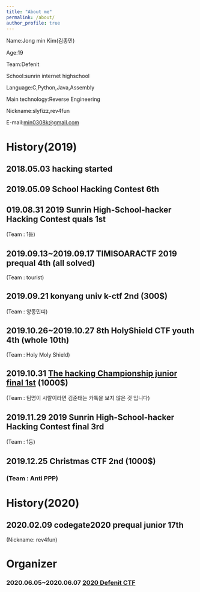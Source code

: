 ```yaml
---
title: "About me"
permalink: /about/
author_profile: true
---
```


Name:Jong min Kim(김종민) 

Age:19

Team:Defenit

School:sunrin internet highschool 

Language:C,Python,Java,Assembly

Main technology:Reverse Engineering

Nickname:slyfizz,rev4fun 

E-mail:min0308k@gmail.com

# History(2019)

## 2018.05.03 hacking started

## 2019.05.09 School Hacking Contest 6th

## 019.08.31 2019 Sunrin High-School-hacker Hacking Contest quals 1st
(Team : 1등)

## 2019.09.13~2019.09.17 TIMISOARACTF 2019 prequal 4th (all solved)
(Team : tourist)

## 2019.09.21 konyang univ k-ctf 2nd (300$)
(Team : 앙종민띠)

## 2019.10.26~2019.10.27 8th HolyShield CTF youth 4th (whole 10th)
(Team : Holy Moly Shield)

## 2019.10.31 [The hacking Championship junior final 1st](https://news.unn.net/news/articleView.html?idxno=221717) (1000$)
(Team : 팀명이 시랄이라면 김준태는 카톡을 보지 않은 것 입니다)

## 2019.11.29 2019 Sunrin High-School-hacker Hacking Contest final 3rd
(Team : 1등)

## 2019.12.25 Christmas CTF 2nd (1000$) 
### (Team : Anti PPP)

# History(2020)

## 2020.02.09 codegate2020 prequal junior 17th
(Nickname: rev4fun)


# Organizer
### 2020.06.05~2020.06.07 [2020 Defenit CTF](https://github.com/slyfizz3/Make-challenges/tree/master/2020DefenitCTF)


